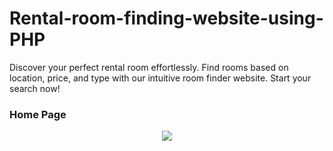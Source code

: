 # Rental-room-finding-website-using-PHP
Discover your perfect rental room effortlessly. Find rooms based on location, price, and type with our intuitive room finder website. Start your search now!
<br/>
<p align="center"><h3>Home Page</h3></p>
<p align="center">
  <img src="https://github.com/dip112/Rental-room-finding-website-using-PHP/assets/51451728/c0bcbfe2-a237-45c6-8634-93b547242231" />
</p>
